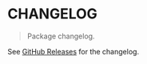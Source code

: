 # CHANGELOG

> Package changelog.

See [GitHub Releases](https://github.com/stdlib-js/utils-entries-in/releases) for the changelog.
